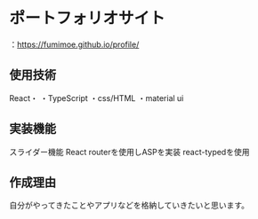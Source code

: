# ポートフォリオサイト
：https://fumimoe.github.io/profile/

## 使用技術
React・
・TypeScript
・css/HTML
・material ui


## 実装機能
スライダー機能
React routerを使用しASPを実装
react-typedを使用

## 作成理由
 自分がやってきたことやアプリなどを格納していきたいと思います。
